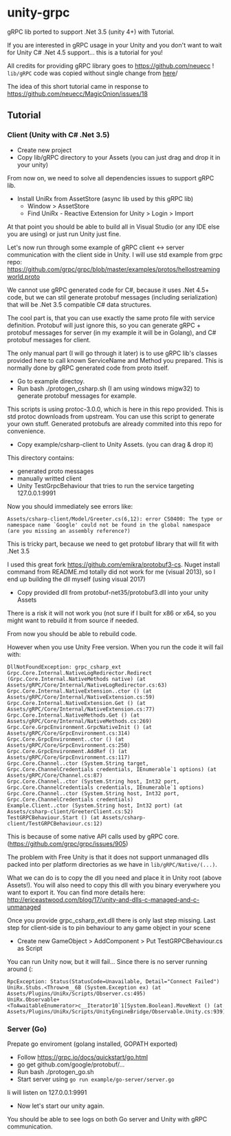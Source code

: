 # unity-grpc
gRPC lib ported to support .Net 3.5 (unity 4+) with Tutorial.

If you are interested in gRPC usage in your Unity and you don't want to wait for Unity C# .Net 4.5 support... this is a tutorial for you!
 
All credits for providing gRPC library goes to https://github.com/neuecc !
`lib/gRPC` code was copied without single change from [here](https://github.com/neuecc/MagicOnion/tree/3e04e797a00ba49807654c8c13808875c5fd92c0/src/MagicOnion.Client.Unity/Assets/Scripts/gRPC)/

The idea of this short tutorial came in response to https://github.com/neuecc/MagicOnion/issues/18

## Tutorial

### Client (Unity with C# .Net 3.5)

* Create new project
* Copy lib/gRPC directory to your Assets (you can just drag and drop it in your unity) 

From now on, we need to solve all dependencies issues to support gRPC lib.
* Install UniRx from AssetStore (async lib used by this gRPC lib)
  * Window > AssetStore
  * Find UniRx - Reactive Extension for Unity > Login > Import
  
At that point you should be able to build all in Visual Studio (or any IDE else you are using) or
 just run Unity just fine.
 
Let's now run through some example of gRPC client <-> server communication with the client side in Unity.
I will use std example from grpc repo: https://github.com/grpc/grpc/blob/master/examples/protos/hellostreamingworld.proto

We cannot use gRPC generated code for C#, because it uses .Net 4.5+ code, but we can
stil generate protobuf messages (including serialization) that will be .Net 3.5 compatible C# data structures.

The cool part is, that you can use exactly the same proto file with service definition. Protobuf will 
just ignore this, so you can generate gRPC + protobuf messages for server (in my example it will be in Golang), and
C# protobuf messages for client. 

The only manual part (I will go through it later) is to use gRPC lib's classes provided 
here to call known ServiceName and Method you prepared. This is normally done by gRPC generated code
from proto itself.

* Go to example directoy.
* Run bash ./protogen_csharp.sh (I am using windows migw32) to generate protobuf messages for example.

This scripts is using protoc-3.0.0, which is here in this repo provided. This is std protoc downloads from upstream.
You can use this script to generate your own stuff. Generated protobufs are already commited into this repo
for convenience.

* Copy example/csharp-client to Unity Assets. (you can drag & drop it)

This directory contains:
- generated proto messages
- manually writted client
- Unity TestGrpcBehaviour that tries to run the service targeting 127.0.0.1:9991

Now you should immediately see errors like:
```
Assets/csharp-client/Model/Greeter.cs(6,12): error CS0400: The type or namespace name `Google' could not be found in the global namespace (are you missing an assembly reference?)
```

This is tricky part, because we need to get protobuf library that will fit with .Net 3.5

I used this great fork https://github.com/emikra/protobuf3-cs.
Nuget install command from README.md totally did not work for me (visual 2013), so I end up
building the dll myself (using visual 2017)

* Copy provided dll from protobuf-net35/protobuf3.dll into your unity Assets

There is a risk it will not work you (not sure if I built for x86 or x64, so you might want to rebuild 
it from source if needed.

From now you should be able to rebuild code. 


However when you use Unity Free version. When you run the code it will fail
with:
```
DllNotFoundException: grpc_csharp_ext
Grpc.Core.Internal.NativeLogRedirector.Redirect (Grpc.Core.Internal.NativeMethods native) (at Assets/gRPC/Core/Internal/NativeLogRedirector.cs:63)
Grpc.Core.Internal.NativeExtension..ctor () (at Assets/gRPC/Core/Internal/NativeExtension.cs:59)
Grpc.Core.Internal.NativeExtension.Get () (at Assets/gRPC/Core/Internal/NativeExtension.cs:77)
Grpc.Core.Internal.NativeMethods.Get () (at Assets/gRPC/Core/Internal/NativeMethods.cs:269)
Grpc.Core.GrpcEnvironment.GrpcNativeInit () (at Assets/gRPC/Core/GrpcEnvironment.cs:314)
Grpc.Core.GrpcEnvironment..ctor () (at Assets/gRPC/Core/GrpcEnvironment.cs:250)
Grpc.Core.GrpcEnvironment.AddRef () (at Assets/gRPC/Core/GrpcEnvironment.cs:117)
Grpc.Core.Channel..ctor (System.String target, Grpc.Core.ChannelCredentials credentials, IEnumerable`1 options) (at Assets/gRPC/Core/Channel.cs:87)
Grpc.Core.Channel..ctor (System.String host, Int32 port, Grpc.Core.ChannelCredentials credentials, IEnumerable`1 options)
Grpc.Core.Channel..ctor (System.String host, Int32 port, Grpc.Core.ChannelCredentials credentials)
Example.Client..ctor (System.String host, Int32 port) (at Assets/csharp-client/GreeterClient.cs:52)
TestGRPCBehaviour.Start () (at Assets/csharp-client/TestGRPCBehaviour.cs:12)
```

This is because of some native API calls used by gRPC core. (https://github.com/grpc/grpc/issues/905)

The problem with Free Unity is that it does not support unmanaged dlls packed into per platform directories 
as we have in `lib/gRPC/Native/(...)`.

What we can do is to copy the dll you need and place it in Unity root (above Assets!).
You will also need to copy this dll with you binary everywhere you want to export it.
You can find more details here: http://ericeastwood.com/blog/17/unity-and-dlls-c-managed-and-c-unmanaged

Once you provide grpc_csharp_ext.dll there is only last step missing.
Last step for client-side is to pin behaviour to any game object in your scene
* Create new GameObject > AddComponent > Put TestGRPCBehaviour.cs as Script

You can run Unity now, but it will fail... Since there is no server running around (:

```
RpcException: Status(StatusCode=Unavailable, Detail="Connect Failed")
UniRx.Stubs.<Throw>m__6B (System.Exception ex) (at Assets/Plugins/UniRx/Scripts/Observer.cs:495)
UniRx.Observable+<ToAwaitableEnumerator>c__Iterator10`1[System.Boolean].MoveNext () (at Assets/Plugins/UniRx/Scripts/UnityEngineBridge/Observable.Unity.cs:939)
```
### Server (Go)

Prepate go enviroment (golang installed, GOPATH exported)

* Follow https://grpc.io/docs/quickstart/go.html
* go get github.com/google/protobuf/...
* Run bash ./protogen_go.sh
* Start server using `go run example/go-server/server.go`

Ii will listen on 127.0.0.1:9991

* Now let's start our unity again.

You should be able to see logs on both Go server and Unity with gRPC communication.


